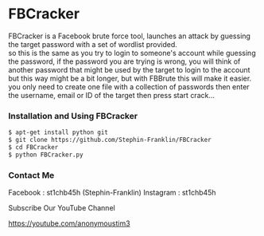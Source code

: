 # FBCracker
FBCracker is a Facebook brute force tool, launches an attack by guessing the target password with a set of wordlist provided.  
so this is the same as you try to login to someone's account while guessing the password, if the password you are trying is wrong, you will think of another password that might be used by the target to login to the account but this way might be a bit longer, but with FBBrute this will make it easier.  
you only need to create one file with a collection of passwords then enter the username, email or ID of the target then press start crack...  

### Installation and Using FBCracker
```bash
$ apt-get install python git
$ git clone https://github.com/Stephin-Franklin/FBCracker
$ cd FBCracker
$ python FBCracker.py
```

### Contact Me 

Facebook  : st1chb45h (Stephin-Franklin) 
Instagram : st1chb45h

Subscribe Our YouTube Channel 

https://youtube.com/anonymoustim3
